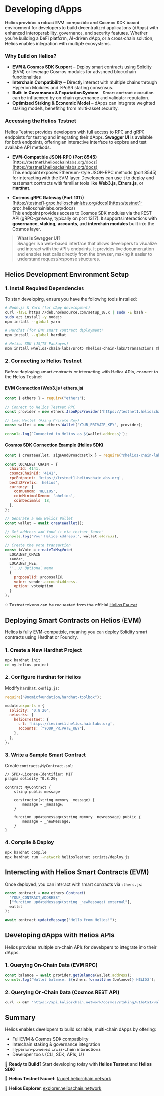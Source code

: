 # Developing dApps

Helios provides a robust EVM-compatible and Cosmos SDK-based environment for developers to build decentralized applications (dApps) with enhanced interoperability, governance, and security features. Whether you’re building a DeFi platform, AI-driven dApp, or a cross-chain solution, Helios enables integration with multiple ecosystems.

### Why Build on Helios?

- **EVM & Cosmos SDK Support** – Deploy smart contracts using Solidity (EVM) or leverage Cosmos modules for advanced blockchain functionalities.
- **Interchain Compatibility** – Directly interact with multiple chains through Hyperion Modules and I-PoSR staking consensus.
- **Built-in Governance & Reputation System** – Smart contract execution can be influenced by on-chain governance and validator reputation.
- **Optimized Staking & Economic Model** – dApps can integrate weighted staking models, benefiting from multi-asset security.

### Accessing the Helios Testnet

Helios Testnet provides developers with full access to RPC and gRPC endpoints for testing and integrating their dApps. **Swagger UI** is available for both endpoints, offering an interactive interface to explore and test available API methods.

- **EVM-Compatible JSON-RPC (Port 8545)**  
  [https://testnet1.helioschainlabs.org/docs](https://testnet1.helioschainlabs.org/docs)  
  This endpoint exposes Ethereum-style JSON-RPC methods (port 8545) for interacting with the EVM layer. Developers can use it to deploy and test smart contracts with familiar tools like **Web3.js**, **Ethers.js**, or **Hardhat**.

- **Cosmos gRPC Gateway (Port 1317)**  
  [https://testnet1-grpc.helioschainlabs.org/docs](https://testnet1-grpc.helioschainlabs.org/docs)  
  This endpoint provides access to Cosmos SDK modules via the REST API (gRPC-gateway, typically on port 1317). It supports interactions with **governance**, **staking**, **accounts**, and **interchain modules** built into the Cosmos layer.

> **What is Swagger UI?**  
> Swagger is a web-based interface that allows developers to visualize and interact with the API’s endpoints. It provides live documentation and enables test calls directly from the browser, making it easier to understand request/response structures.



## Helios Development Environment Setup

### 1. Install Required Dependencies

To start developing, ensure you have the following tools installed:

```sh
# Node.js & Yarn (for dApp development)
curl -fsSL https://deb.nodesource.com/setup_18.x | sudo -E bash -
sudo apt install -y nodejs
npm install --global yarn

# Hardhat (for EVM smart contract deployment)
npm install --global hardhat

# Helios SDK (JS/TS Packages)
npm install @helios-chain-labs/proto @helios-chain-labs/transactions @helios-chain-labs/helios-ts-wallet
```

### 2. Connecting to Helios Testnet

Before deploying smart contracts or interacting with Helios APIs, connect to the Helios Testnet:

#### **EVM Connection (Web3.js / ethers.js)**

```js
const { ethers } = require("ethers");

// Connect to Helios Testnet RPC
const provider = new ethers.JsonRpcProvider("https://testnet1.helioschainlabs.org");

// Load Wallet (Using Private Key)
const wallet = new ethers.Wallet("YOUR_PRIVATE_KEY", provider);

console.log(`Connected to Helios as ${wallet.address}`);
```

#### **Cosmos SDK Connection Example (Helios SDK)**

```js
const { createWallet, signAndBroadcastTx } = require("@helios-chain-labs/helios-ts-wallet");

const LOCALNET_CHAIN = {
  chainId: 4141,
  cosmosChainId: '4141',
  rpcEndpoint: 'https://testnet1.helioschainlabs.org',
  bech32Prefix: 'helios',
  currency: {
    coinDenom: 'HELIOS',
    coinMinimalDenom: 'ahelios',
    coinDecimals: 18,
  },
};

// Generate a new Helios Wallet
const wallet = await createWallet();

// Get address and fund it via testnet faucet
console.log("Your Helios Address:", wallet.address);

// Create the vote transaction
const txVote = createTxMsgVote(
  LOCALNET_CHAIN,
  sender,
  LOCALNET_FEE,
  '', // Optional memo
  {
    proposalId: proposalId,
    voter: sender.accountAddress,
    option: voteOption
  }
);
```

💡 Testnet tokens can be requested from the official [Helios Faucet](https://testnet.helioschain.network).

## Deploying Smart Contracts on Helios (EVM)

Helios is fully EVM-compatible, meaning you can deploy Solidity smart contracts using Hardhat or Foundry.

### 1. Create a New Hardhat Project

```sh
npx hardhat init
cd my-helios-project
```

### 2. Configure Hardhat for Helios

Modify `hardhat.config.js`:

```js
require("@nomicfoundation/hardhat-toolbox");

module.exports = {
  solidity: "0.8.20",
  networks: {
    heliosTestnet: {
      url: "https://testnet1.helioschainlabs.org",
      accounts: ["YOUR_PRIVATE_KEY"],
    },
  },
};
```

### 3. Write a Sample Smart Contract

Create `contracts/MyContract.sol`:

```solidity
// SPDX-License-Identifier: MIT
pragma solidity ^0.8.20;

contract MyContract {
    string public message;

    constructor(string memory _message) {
        message = _message;
    }

    function updateMessage(string memory _newMessage) public {
        message = _newMessage;
    }
}
```

### 4. Compile & Deploy

```sh
npx hardhat compile
npx hardhat run --network heliosTestnet scripts/deploy.js
```

## Interacting with Helios Smart Contracts (EVM)

Once deployed, you can interact with smart contracts via `ethers.js`:

```js
const contract = new ethers.Contract(
  "YOUR_CONTRACT_ADDRESS",
  ["function updateMessage(string _newMessage) external"],
  wallet
);

await contract.updateMessage("Hello from Helios!");
```

## Developing dApps with Helios APIs

Helios provides multiple on-chain APIs for developers to integrate into their dApps.

### 1. Querying On-Chain Data (EVM RPC)

```js
const balance = await provider.getBalance(wallet.address);
console.log(`Wallet balance: ${ethers.formatEther(balance)} HELIOS`);
```

### 2. Querying On-Chain Data (Cosmos REST API)

```sh
curl -X GET "https://api.helioschain.network/cosmos/staking/v1beta1/validators"
```

## Summary

Helios enables developers to build scalable, multi-chain dApps by offering:

- Full EVM & Cosmos SDK compatibility
- Interchain staking & governance integration
- Hyperion-powered cross-chain interactions
- Developer tools (CLI, SDK, APIs, UI)

🚀 **Ready to Build?**
Start developing today with **Helios Testnet** and **Helios SDK**!

📌 **Helios Testnet Faucet**: [faucet.helioschain.network](https://testnet.helioschain.network)

📌 **Helios Explorer**: [explorer.helioschain.network](https://explorer.helioschainlabs.org)
